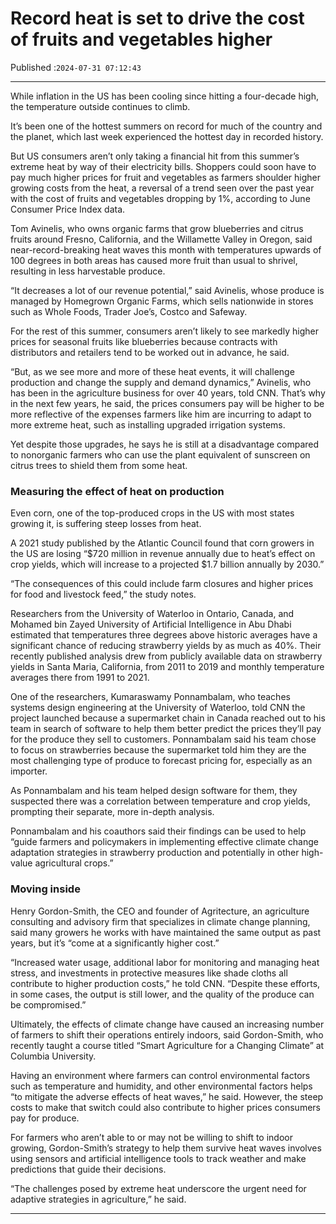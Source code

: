# Record heat is set to drive the cost of fruits and vegetables higher

Published :`2024-07-31 07:12:43`

---

While inflation in the US has been cooling since hitting a four-decade high, the temperature outside continues to climb.

It’s been one of the hottest summers on record for much of the country and the planet, which last week experienced the hottest day in recorded history.

But US consumers aren’t only taking a financial hit from this summer’s extreme heat by way of their electricity bills. Shoppers could soon have to pay much higher prices for fruit and vegetables as farmers shoulder higher growing costs from the heat, a reversal of a trend seen over the past year with the cost of fruits and vegetables dropping by 1%, according to June Consumer Price Index data.

Tom Avinelis, who owns organic farms that grow blueberries and citrus fruits around Fresno, California, and the Willamette Valley in Oregon, said near-record-breaking heat waves this month with temperatures upwards of 100 degrees in both areas has caused more fruit than usual to shrivel, resulting in less harvestable produce.

“It decreases a lot of our revenue potential,” said Avinelis, whose produce is managed by Homegrown Organic Farms, which sells nationwide in stores such as Whole Foods, Trader Joe’s, Costco and Safeway.

For the rest of this summer, consumers aren’t likely to see markedly higher prices for seasonal fruits like blueberries because contracts with distributors and retailers tend to be worked out in advance, he said.

“But, as we see more and more of these heat events, it will challenge production and change the supply and demand dynamics,” Avinelis, who has been in the agriculture business for over 40 years, told CNN. That’s why in the next few years, he said, the prices consumers pay will be higher to be more reflective of the expenses farmers like him are incurring to adapt to more extreme heat, such as installing upgraded irrigation systems.

Yet despite those upgrades, he says he is still at a disadvantage compared to nonorganic farmers who can use the plant equivalent of sunscreen on citrus trees to shield them from some heat.

### Measuring the effect of heat on production

Even corn, one of the top-produced crops in the US with most states growing it, is suffering steep losses from heat.

A 2021 study published by the Atlantic Council found that corn growers in the US are losing “$720 million in revenue annually due to heat’s effect on crop yields, which will increase to a projected $1.7 billion annually by 2030.”

“The consequences of this could include farm closures and higher prices for food and livestock feed,” the study notes.

Researchers from the University of Waterloo in Ontario, Canada, and Mohamed bin Zayed University of Artificial Intelligence in Abu Dhabi estimated that temperatures three degrees above historic averages have a significant chance of reducing strawberry yields by as much as 40%. Their recently published analysis drew from publicly available data on strawberry yields in Santa Maria, California, from 2011 to 2019 and monthly temperature averages there from 1991 to 2021.

One of the researchers, Kumaraswamy Ponnambalam, who teaches systems design engineering at the University of Waterloo, told CNN the project launched because a supermarket chain in Canada reached out to his team in search of software to help them better predict the prices they’ll pay for the produce they sell to customers. Ponnambalam said his team chose to focus on strawberries because the supermarket told him they are the most challenging type of produce to forecast pricing for, especially as an importer.

As Ponnambalam and his team helped design software for them, they suspected there was a correlation between temperature and crop yields, prompting their separate, more in-depth analysis.

Ponnambalam and his coauthors said their findings can be used to help “guide farmers and policymakers in implementing effective climate change adaptation strategies in strawberry production and potentially in other high-value agricultural crops.”

### Moving inside

Henry Gordon-Smith, the CEO and founder of Agritecture, an agriculture consulting and advisory firm that specializes in climate change planning, said many growers he works with have maintained the same output as past years, but it’s “come at a significantly higher cost.”

“Increased water usage, additional labor for monitoring and managing heat stress, and investments in protective measures like shade cloths all contribute to higher production costs,” he told CNN. “Despite these efforts, in some cases, the output is still lower, and the quality of the produce can be compromised.”

Ultimately, the effects of climate change have caused an increasing number of farmers to shift their operations entirely indoors, said Gordon-Smith, who recently taught a course titled “Smart Agriculture for a Changing Climate” at Columbia University.

Having an environment where farmers can control environmental factors such as temperature and humidity, and other environmental factors helps “to mitigate the adverse effects of heat waves,” he said. However, the steep costs to make that switch could also contribute to higher prices consumers pay for produce.

For farmers who aren’t able to or may not be willing to shift to indoor growing, Gordon-Smith’s strategy to help them survive heat waves involves using sensors and artificial intelligence tools to track weather and make predictions that guide their decisions.

“The challenges posed by extreme heat underscore the urgent need for adaptive strategies in agriculture,” he said.

---


